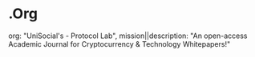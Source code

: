 # .Org
org: "UniSocial's - Protocol Lab", mission||description: "An open-access Academic Journal for Cryptocurrency &amp; Technology Whitepapers!"
